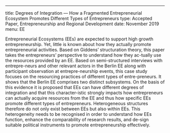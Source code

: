---
title: Degrees of Integration — How a Fragmented Entrepreneurial Ecosystem Promotes Different Types of Entrepreneurs
type: Accepted Paper, Entrepreneurship and Regional Development
date: November 2019
menu: EE


Entrepreneurial Ecosystems (EEs) are expected to support high growth entrepreneurship. Yet, little is known about how they actually promote entrepreneurial activities. Based on Giddens’ structuration theory, this paper takes the entrepreneurs’ perspective to understand how they ac-tually use the resources provided by an EE. Based on semi-structured interviews with entrepre-neurs and other relevant actors in the Berlin EE along with participant observation at entrepre-neurship events, this case study focuses on the resourcing practices of different types of entre-preneurs. It shows that the Berlin EE comprises two distinct subsystems. On the basis of this evidence it is proposed that EEs can have different degrees of integration and that this character-istic strongly impacts how entrepreneurs can actually acquire resources from the EE and thus how specific EEs promote different types of entrepreneurs. Heterogeneous structures therefore do not only exist between EEs but also within EEs. This heterogeneity needs to be recognised in order to understand how EEs function, enhance the comparability of research results, and de-sign suitable political instruments to promote entrepreneurship effectively.
